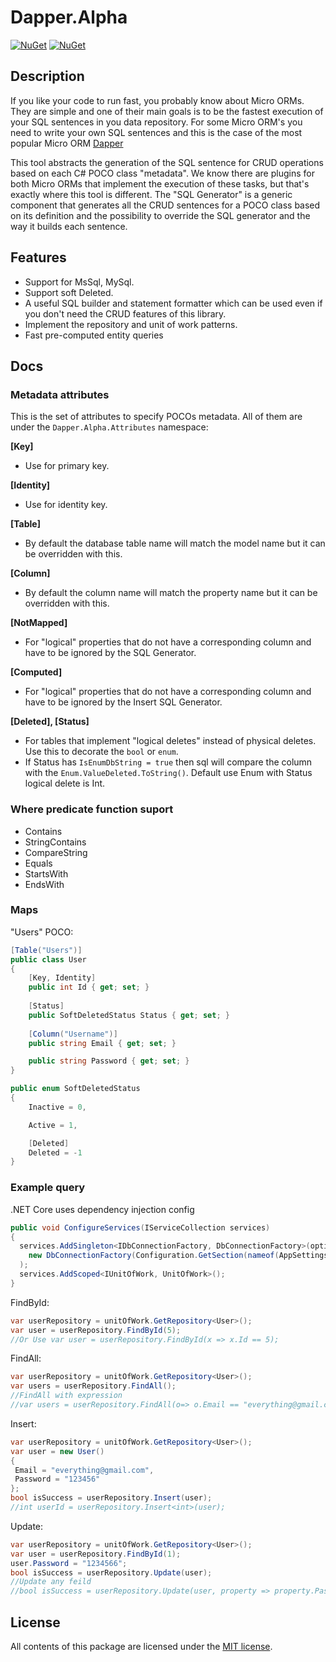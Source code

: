 # Dapper.Alpha
[![NuGet](https://img.shields.io/nuget/v/Dapper.Alpha.svg)](https://www.nuget.org/packages/Dapper.Alpha)
[![NuGet](https://img.shields.io/nuget/dt/Dapper.Alpha.svg)](https://www.nuget.org/packages/Dapper.Alpha)

## Description
If you like your code to run fast, you probably know about Micro ORMs.
They are simple and one of their main goals is to be the fastest execution of your SQL sentences in you data repository.
For some Micro ORM's you need to write your own SQL sentences and this is the case of the most popular Micro ORM [Dapper](https://github.com/DapperLib/Dapper)

This tool abstracts the generation of the SQL sentence for CRUD operations based on each C# POCO class "metadata".
We know there are plugins for both Micro ORMs that implement the execution of these tasks, but that's exactly where this tool is different. The "SQL Generator" is a generic component
that generates all the CRUD sentences for a POCO class based on its definition and the possibility to override the SQL generator and the way it builds each sentence.

## Features
- Support for MsSql, MySql.
- Support soft Deleted.
- A useful SQL builder and statement formatter which can be used even if you don't need the CRUD features of this library.
- Implement the repository and unit of work patterns.
- Fast pre-computed entity queries

## Docs
### Metadata attributes
This is the set of attributes to specify POCOs metadata. All of them are under the `Dapper.Alpha.Attributes` namespace:

**[Key]**  
- Use for primary key.

**[Identity]**  
- Use for identity key.

**[Table]**  
- By default the database table name will match the model name but it can be overridden with this.

**[Column]**  
- By default the column name will match the property name but it can be overridden with this.

**[NotMapped]**  
- For "logical" properties that do not have a corresponding column and have to be ignored by the SQL Generator.

**[Computed]**  
- For "logical" properties that do not have a corresponding column and have to be ignored by the Insert SQL Generator.

**[Deleted], [Status]**  
- For tables that implement "logical deletes" instead of physical deletes. Use this to decorate the `bool` or `enum`.
- If Status has `IsEnumDbString = true` then sql will compare the column with the `Enum.ValueDeleted.ToString()`. Default use Enum with Status logical delete is Int.

 ### Where predicate function suport
 - Contains
 - StringContains
 - CompareString
 - Equals
 - StartsWith
 - EndsWith
 
 ### Maps

"Users" POCO:

```c#
[Table("Users")]
public class User
{
    [Key, Identity]
    public int Id { get; set; }
    
    [Status]
    public SoftDeletedStatus Status { get; set; }
    
    [Column("Username")]
    public string Email { get; set; }

    public string Password { get; set; }
}
```
```c#
public enum SoftDeletedStatus
{
    Inactive = 0,

    Active = 1,

    [Deleted]
    Deleted = -1
}
```
### Example query

.NET Core uses dependency injection config
```c#
public void ConfigureServices(IServiceCollection services)
{
  services.AddSingleton<IDbConnectionFactory, DbConnectionFactory>(option =>
    new DbConnectionFactory(Configuration.GetSection(nameof(AppSettings))[nameof(AppSettings.ConnectionString)], Metadata.SqlDialect.MsSql)
  );
  services.AddScoped<IUnitOfWork, UnitOfWork>();
}
```
FindById:

```c#
var userRepository = unitOfWork.GetRepository<User>();
var user = userRepository.FindById(5);
//Or Use var user = userRepository.FindById(x => x.Id == 5); 
```  

FindAll:

```c#
var userRepository = unitOfWork.GetRepository<User>();
var users = userRepository.FindAll();
//FindAll with expression
//var users = userRepository.FindAll(o=> o.Email == "everything@gmail.com");
```  


Insert:

```c#
var userRepository = unitOfWork.GetRepository<User>();
var user = new User()
{
 Email = "everything@gmail.com",
 Password = "123456"
};
bool isSuccess = userRepository.Insert(user);
//int userId = userRepository.Insert<int>(user);
```

Update:

```c#
var userRepository = unitOfWork.GetRepository<User>();
var user = userRepository.FindById(1);
user.Password = "1234566";
bool isSuccess = userRepository.Update(user);
//Update any feild
//bool isSuccess = userRepository.Update(user, property => property.Password);
```

## License

All contents of this package are licensed under the [MIT license](https://opensource.org/licenses/MIT).
